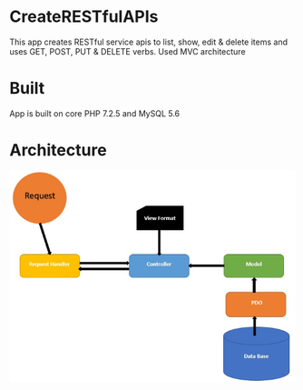 # CreateRESTfulAPIs

This app creates RESTful service apis to list, show, edit & delete items and uses GET, POST, PUT & DELETE verbs. Used MVC architecture


# Built
App is built on core PHP 7.2.5 and MySQL 5.6


# Architecture

![architecture_create_rest_api.jpg](./architecture_create_rest_api.jpg)

